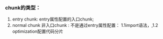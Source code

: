 ### chunk的类型：
 1. entry chunk: entry属性配置的入口chunk;
 2. normal chunk 非入口chunk : 不是通过entry属性配置： 1.1import语法，,1.2 optimization配置代码分片